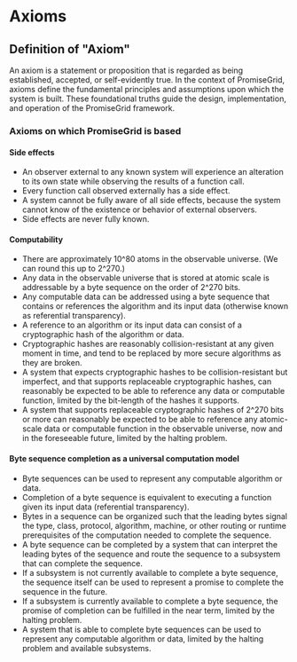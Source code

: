 # Axioms 

## Definition of "Axiom"

An axiom is a statement or proposition that is regarded as being established, accepted, or self-evidently true. In the context of PromiseGrid, axioms define the fundamental principles and assumptions upon which the system is built. These foundational truths guide the design, implementation, and operation of the PromiseGrid framework.

### Axioms on which PromiseGrid is based

#### Side effects

- An observer external to any known system will experience an
  alteration to its own state while observing the results of a
  function call.
- Every function call observed externally has a side effect.
- A system cannot be fully aware of all side effects, because the
  system cannot know of the existence or behavior of external
  observers.
- Side effects are never fully known.

#### Computability

- There are approximately 10^80 atoms in the observable universe.  (We
  can round this up to 2^270.)
- Any data in the observable universe that is stored at atomic scale
  is addressable by a byte sequence on the order of 2^270 bits.
- Any computable data can be addressed using a byte sequence that
  contains or references the algorithm and its input data (otherwise
  known as referential transparency).
- A reference to an algorithm or its input data can consist of a
  cryptographic hash of the algorithm or data.
- Cryptographic hashes are reasonably collision-resistant at any given
  moment in time, and tend to be replaced by more secure algorithms as
  they are broken.
- A system that expects cryptographic hashes to be collision-resistant
  but imperfect, and that supports replaceable cryptographic hashes,
  can reasonably be expected to be able to reference any data or
  computable function, limited by the bit-length of the hashes it
  supports.
- A system that supports replaceable cryptographic hashes of 2^270
  bits or more can reasonably be expected to be able to reference any
  atomic-scale data or computable function in the observable universe,
  now and in the foreseeable future, limited by the halting problem.

#### Byte sequence completion as a universal computation model

- Byte sequences can be used to represent any computable algorithm or
  data.
- Completion of a byte sequence is equivalent to executing a function
  given its input data (referential transparency).
- Bytes in a sequence can be organized such that the leading bytes
  signal the type, class, protocol, algorithm, machine, or other
  routing or runtime prerequisites of the computation needed to
  complete the sequence.
- A byte sequence can be completed by a system that can interpret the
  leading bytes of the sequence and route the sequence to a subsystem
  that can complete the sequence.
- If a subsystem is not currently available to complete a byte
  sequence, the sequence itself can be used to represent a promise to
  complete the sequence in the future.
- If a subsystem is currently available to complete a byte sequence,
  the promise of completion can be fulfilled in the near term, limited
  by the halting problem.
- A system that is able to complete byte sequences can be used to
  represent any computable algorithm or data, limited by the halting
  problem and available subsystems.

